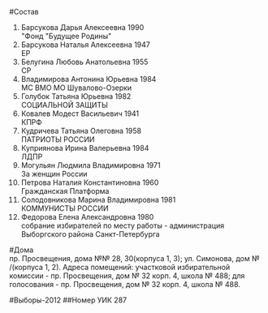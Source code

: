 #Состав
1. Барсукова Дарья Алексеевна 1990   
    "Фонд "Будущее Родины"
2. Барсукова Наталья Алексеевна 1947   
    ЕР
3. Белугина Любовь Анатольевна 1955   
    СР
4. Владимирова Антонина Юрьевна 1984   
    МС ВМО МО Шувалово-Озерки
5. Голубок Татьяна Юрьевна 1982   
    СОЦИАЛЬНОЙ ЗАЩИТЫ
6. Ковалев Модест Васильевич 1941   
    КПРФ
7. Кудричева Татьяна Олеговна 1958   
    ПАТРИОТЫ РОССИИ
8. Куприянова Ирина Валерьевна 1984   
    ЛДПР
9. Могульян Людмила Владимировна 1971   
    За женщин России
10. Петрова Наталия Константиновна 1960   
    Гражданская Платформа
11. Солодовникова Марина Владимировна 1981   
    КОММУНИСТЫ РОССИИ
12. Федорова Елена Александровна 1980   
    собрание избирателей по месту работы - администрация Выборгского района Санкт-Петербурга

#Дома  
пр. Просвещения, дома №№ 28, 30(корпуса 1, 3); ул. Симонова, дом № /(корпуса 1, 2). Адреса помещений: участковой избирательной комиссии - пр. Просвещения, дом № 32 корп. 4, школа № 488; для голосования - пр. Просвещения, дом № 32 корп. 4, школа № 488.

#Выборы-2012
##Номер УИК
287
